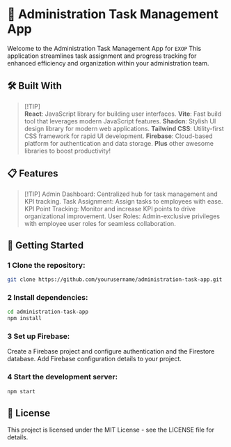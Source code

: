 # 🚀 Administration Task Management App
Welcome to the Administration Task Management App for `EXOP` This application streamlines task assignment and progress tracking for enhanced efficiency and organization within your administration team.

## 🛠️ Built With
> [!TIP]\
> **React**: JavaScript library for building user interfaces.
> **Vite**: Fast build tool that leverages modern JavaScript features.
> **Shadcn**: Stylish UI design library for modern web applications.
> **Tailwind CSS**: Utility-first CSS framework for rapid UI development.
> **Firebase**: Cloud-based platform for authentication and data storage.
> **Plus** other awesome libraries to boost productivity!

## 📋 Features
> [!TIP] Admin Dashboard: Centralized hub for task management and KPI tracking. Task Assignment: Assign tasks to employees with ease. KPI Point Tracking: Monitor and increase KPI points to drive organizational improvement. User Roles: Admin-exclusive privileges with employee user roles for seamless collaboration.

## 🚀 Getting Started
### 1 Clone the repository:
```bash
git clone https://github.com/yourusername/administration-task-app.git
```

### 2 Install dependencies:
```bash
cd administration-task-app
npm install
```

### 3 Set up Firebase:
Create a Firebase project and configure authentication and the Firestore database.
Add Firebase configuration details to your project.

### 4 Start the development server:
```bash
npm start
```

## 📝 License
This project is licensed under the MIT License - see the LICENSE file for details.

